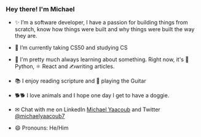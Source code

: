 ### Hey there! I'm Michael

<!--
**michaelyaacoub/michaelyaacoub** is a ✨ _special_ ✨ repository because its `README.md` (this file) appears on your GitHub profile.

Here are some ideas to get you started:
💾 I'm pretty much always learning about something. Right now, it's React, and Python.
- 🔭 I’m currently working on ...
- 🌱 I’m currently taking CS50
- 👯 I’m looking to collaborate on ...
- 💾 I'm pretty much always learning about something. Right now, it's React, and Python.
- 📫 How to reach me: ...
✉ Chat with me on LinkedIn, /michaelyaacoub7
- 😄 Pronouns: He/Him
- ⚡ Fun fact: ...
-->

- ✨ I’m a software developer, I have a passion for building things from scratch, 
     know how things were built and why things were built the way they are.

- 🌱 I’m currently taking CS50 and studying CS

- 💾 I'm pretty much always learning about something. Right now, it's 🐍  Python, ⚛️  React and ✍writing articles.

- 📚 I enjoy reading scripture and 🎸 playing the Guitar

- 🐕🐕 I love animals and I hope one day I get to have a doggie.

- ✉ Chat with me on LinkedIn [Michael Yaacoub](https://www.linkedin.com/in/michaelyaacoub7/) and Twitter [@michaelyaacoub7](@michaelyaacoub7)

- 😄 Pronouns: He/Him

